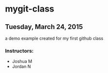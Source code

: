 # mygit-class
## Tuesday, March 24, 2015

a demo example created for my first github class

### Instructors:

* Joshua
M
* Jordan
N

